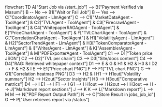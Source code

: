 flowchart TD
    A["Start Job via /start_job"] --> B{"Payment Verified via Masumi"}
    B -- No --> B1["Wait or Fail Job"]
    B -- Yes --> C["CoordinatorAgent - LlmAgent"]
    C --> C1["MarketDataAgent - ToolAgent"] & C2["TVLAgent - ToolAgent"] & C3["FirecrawlAgent - ToolAgent"] & C4["WhitepaperRAGAgent - ToolAgent"] & E["PriceChartAgent - ToolAgent"] & F["TVLChartAgent - ToolAgent"] & G["CorrelationChartAgent - ToolAgent"] & H1["VolatilityAgent - LlmAgent"] & H2["SectorTrendAgent - LlmAgent"] & H3["TokenComparatorAgent - LlmAgent"] & I["WriterAgent - LlmAgent"] & K["AssemblerAgent - ToolAgent"] & M["PDFExporterAgent - ToolAgent"]
    C1 --> D1["Token price JSON"]
    C2 --> D2["TVL per chain"]
    C3 --> D3["Site/docs content"]
    C4 --> D4["RAG: Retrieved whitepaper context"]
    D1 --> E & G & H1 & H2 & H3 & I
    D2 --> F & H2 & I
    E --> E1["Price chart PNG"]
    F --> F1["TVL chart PNG"]
    G --> G1["Correlation heatmap PNG"]
    D3 --> H2 & I
    H1 --> H1out["Volatility summary"]
    H2 --> H2out["Sector insights"]
    H3 --> H3out["Comparative metrics"]
    D4 --> I
    E1 --> I
    F1 --> I
    G1 --> I
    H1out --> I
    H2out --> I
    H3out --> I
    I --> J["Markdown report sections"]
    J --> K
    K --> L["Markdown report"]
    L --> M
    M --> N["PDF Report Output Path"]
    N --> O["Store Result in jobs_job_id"]
    O --> P["User retrieves report via /status"]